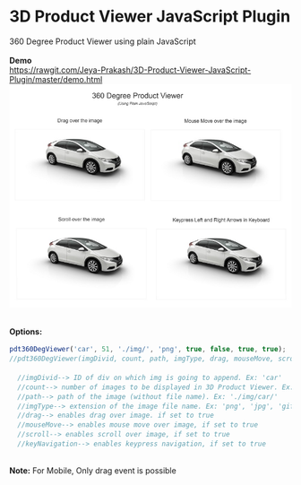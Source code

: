 # 3D Product Viewer JavaScript Plugin
360 Degree Product Viewer using plain JavaScript
<br><br>
<strong>Demo</strong>
<br>
https://rawgit.com/Jeya-Prakash/3D-Product-Viewer-JavaScript-Plugin/master/demo.html
<br>
![alt text](/pic.jpg)
<br><br>

  <strong>Options:</strong>
<br>
```js
pdt360DegViewer('car', 51, './img/', 'png', true, false, true, true);
//pdt360DegViewer(imgDivid, count, path, imgType, drag, mouseMove, scroll, keyNavigation);

  //imgDivid--> ID of div on which img is going to append. Ex: 'car'
  //count--> number of images to be displayed in 3D Product Viewer. Ex: 18
  //path--> path of the image (without file name). Ex: './img/car/'
  //imgType--> extension of the image file name. Ex: 'png', 'jpg', 'gif'
  //drag--> enables drag over image. if set to true
  //mouseMove--> enables mouse move over image, if set to true
  //scroll--> enables scroll over image, if set to true
  //keyNavigation--> enables keypress navigation, if set to true
```
<br>
<strong>Note:</strong> For Mobile, Only drag event is possible

